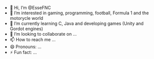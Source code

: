 - 👋 Hi, I’m @EsseFNC
- 👀 I’m interested in gaming, programming, football, Formula 1 and the motorycle world
- 🌱 I’m currently learning C, Java and developing games (Unity and Gordot engines)
- 💞️ I’m looking to collaborate on ...
- 📫 How to reach me ...
- 😄 Pronouns: ...
- ⚡ Fun fact: ...

<!---
EsseFNC/EsseFNC is a ✨ special ✨ repository because its `README.md` (this file) appears on your GitHub profile.
You can click the Preview link to take a look at your changes.
--->
